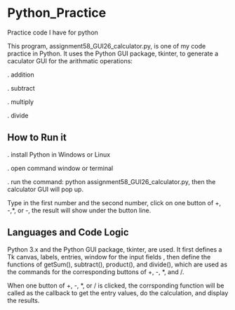 # Python_Practice
Practice code I have for python

This program, assignment58_GUI26_calculator.py, is one of my code practice in Python. It uses the Python GUI package, tkinter, 
to generate a caculator GUI for the arithmatic operations:

. addition

. subtract

. multiply

. divide

## How to Run it

. install Python in Windows or Linux

. open command window or terminal

. run the command: python assignment58_GUI26_calculator.py, then the calculator GUI will pop up. 

Type in the first number and the second number, click on one button of +, -,*, or -,
 the result will show under the button line.

## Languages and Code Logic
Python 3.x and the Python GUI package, tkinter, are used. It first defines a Tk canvas, labels, entries, window for the input fields ,
then define the functions of getSum(), subtract(), product(), and divide(), which are used as the commands for the corresponding buttons of +, -, *, and /. 

When one button of +, -, *, or / is clicked, the corrsponding function will be called as the callback to get the entry values, do the calculation, and display the results.



